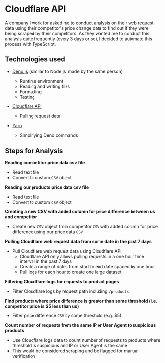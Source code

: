 # Cloudflare API

A company I work for asked me to conduct analysis on their web request data
using their competitor's price change data to find out if they were being
scraped by their competitors. As they wanted me to conduct this analysis quite
frequently (every 3 days or so), I decided to automate this process with
TypeScript.

## Technologies used

- [Deno.js](https://deno.land/) (similar to Node.js, made by the same person)
  - Runtime environment
  - Reading and writing files
  - Formatting
  - Testing

- [Cloudflare API](https://test.com)
  - Pulling request data

- [Yarn](https://test.com)
  - Simplifying Deno commands

## Steps for Analysis

**Reading competitor price data csv file**

- Read text file
- Convert to custom `CSV` object

**Reading our products price data csv file**

- Read text file
- Convert to custom `CSV` object

**Creating a new CSV with added column for price difference between us and
competitor**

- Create new `CSV` object from competitor `CSV` with added column for price
  difference using our price data `CSV`

**Pulling Cloudflare web request data from some date in the past 7 days**

- Pull Cloudflare web request data using Cloudflare API
  - Cloudflare API only allows pulling requests in a one hour time interval in
    the past 7 days
  - Create a range of dates from start to end date spaced by one hour
  - Pull logs for each hour to create one large dataset

**Filtering Cloudflare logs for requests to product pages**

- Filter Cloudflare logs by request path including `/products`

**Find products where price difference is greater than some threshold (i.e.
competitor price is $5 less than us)**

- Filter price difference `CSV` by some threshold (e.g. $5)

**Count number of requests from the same IP or User Agent to suspicious
products**

- Use Cloudflare logs data to count number of requests to products where
  threshold is suspicious and IP or User Agent is the same
- This would be considered scraping and be flagged for manual verification
